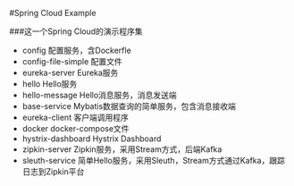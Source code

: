 #Spring Cloud Example

###这一个Spring Cloud的演示程序集

- config 配置服务，含Dockerfle
- config-file-simple 配置文件
- eureka-server Eureka服务
- hello Hello服务
- hello-message Hello消息服务，消息发送端
- base-service Mybatis数据查询的简单服务，包含消息接收端
- eureka-client 客户端调用程序
- docker docker-compose文件
- hystrix-dashboard Hystrix Dashboard
- zipkin-server Zipkin服务，采用Stream方式，后端Kafka
- sleuth-service 简单Hello服务，采用Sleuth，Stream方式通过Kafka，跟踪日志到Zipkin平台